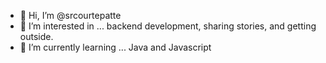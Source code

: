 - 👋 Hi, I’m @srcourtepatte
- 👀 I’m interested in ... backend development, sharing stories, and getting outside.
- 🌱 I’m currently learning ... Java and Javascript

<!---
srcourtepatte/srcourtepatte is a ✨ special ✨ repository because its `README.md` (this file) appears on your GitHub profile.
You can click the Preview link to take a look at your changes.
--->

